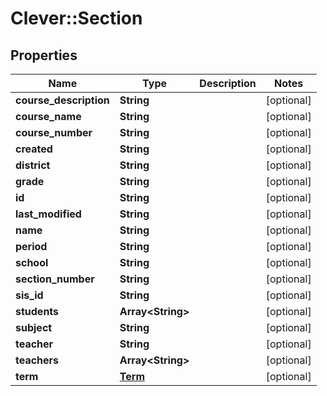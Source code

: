 # Clever::Section

## Properties
Name | Type | Description | Notes
------------ | ------------- | ------------- | -------------
**course_description** | **String** |  | [optional] 
**course_name** | **String** |  | [optional] 
**course_number** | **String** |  | [optional] 
**created** | **String** |  | [optional] 
**district** | **String** |  | [optional] 
**grade** | **String** |  | [optional] 
**id** | **String** |  | [optional] 
**last_modified** | **String** |  | [optional] 
**name** | **String** |  | [optional] 
**period** | **String** |  | [optional] 
**school** | **String** |  | [optional] 
**section_number** | **String** |  | [optional] 
**sis_id** | **String** |  | [optional] 
**students** | **Array&lt;String&gt;** |  | [optional] 
**subject** | **String** |  | [optional] 
**teacher** | **String** |  | [optional] 
**teachers** | **Array&lt;String&gt;** |  | [optional] 
**term** | [**Term**](Term.md) |  | [optional] 


